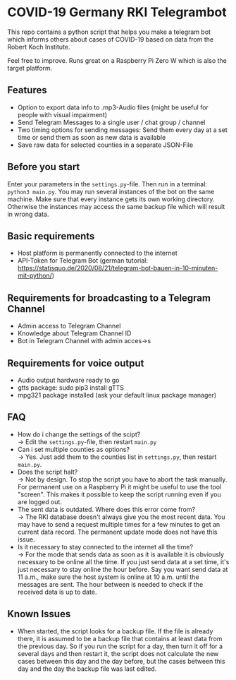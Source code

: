 # COVID-19 Germany RKI Telegrambot
This repo contains a python script that helps you make a telegram bot which informs others about cases of COVID-19 based on data from the Robert Koch Institute.

Feel free to improve. Runs great on a Raspberry Pi Zero W which is also the target platform.

## Features
- Option to export data info to .mp3-Audio files (might be useful for people with visual impairment)
- Send Telegram Messages to a single user / chat group / channel
- Two timing options for sending messages: Send them every day at a set time or send them as soon as new data is available
- Save raw data for selected counties in a separate JSON-File

## Before you start
Enter your parameters in the `settings.py`-file. Then run in a terminal: `python3 main.py`. You may run several instances of the bot on the same machine. Make sure that every instance gets its own working directory. Otherwise the instances may access the same backup file which will result in wrong data.

## Basic requirements
- Host platform is permanently connected to the internet
- API-Token for Telegram Bot (german tutorial: https://statisquo.de/2020/08/21/telegram-bot-bauen-in-10-minuten-mit-python/)

## Requirements for broadcasting to a Telegram Channel
- Admin access to Telegram Channel
- Knowledge about Telegram Channel ID
- Bot in Telegram Channel with admin acces&rarr;s

## Requirements for voice output
- Audio output hardware ready to go
- gtts package: sudo pip3 install gTTS
- mpg321 package installed (ask your default linux package manager)

## FAQ
- How do i change the settings of the scipt? \
&rarr; Edit the `settings.py`-file, then restart `main.py`
- Can i set multiple counties as options? \
&rarr; Yes. Just add them to the counties list in `settings.py`, then restart `main.py`.
- Does the script halt? \
&rarr; Not by design. To stop the script you have to abort the task manually. For permanent use on a Raspberry Pi it might be useful to use the tool "screen". This makes it possible to keep the script running even if you are logged out.
- The sent data is outdated. Where does this error come from? \
&rarr; The RKI database doesn't always give you the most recent data. You may have to send a request multiple times for a few minutes to get an current data record. The permanent update mode does not have this issue.
- Is it necessary to stay connected to the internet all the time? \
&rarr; For the mode that sends data as soon as it is available it is obviously necessary to be online all the time. If you just send data at a set time, it's just necessary to stay online the hour before. Say you want send data at 11 a.m., make sure the host system is online at 10 a.m. until the messages are sent. The hour between is needed to check if the received data is up to date.

## Known Issues
- When started, the script looks for a backup file. If the file is already there, it is assumed to be a backup file that contains at least data from the previous day. So if you run the script for a day, then turn it off for a several days and then restart it, the script does not calculate the new cases between this day and the day before, but the cases between this day and the day the backup file was last edited.
